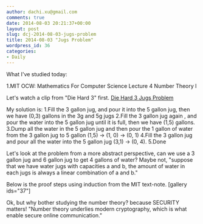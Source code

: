 ```yaml
---
author: dachi.xu@gmail.com
comments: true
date: 2014-08-03 20:21:37+00:00
layout: post
slug: dcj-2014-08-03-jugs-problem
title: 2014-08-03 "Jugs Problem"
wordpress_id: 36
categories:
- Daily
---
```


What I've studied today:

1.MIT OCW: Mathematics For Computer Science Lecture 4 Number Theory I

Let's watch a clip from "Die Hard 3" first.
[Die Hard 3 Jugs Problem](https://www.youtube.com/watch?v=BVtQNK_ZUJg)

My solution is: 
1.Fill the 3 gallon jug, and pour it into the 5 gallon jug, then we have (0,3) gallons in the 3g and 5g jugs
2.Fill the 3 gallon jug again , and pour the water into the 5 gallon jug until it is full, then we have (1,5) gallons.
3.Dump all the water in the 5 gallon jug and then pour the 1 gallon of water from the 3 gallon jug to 5 gallon (1,5) -> (1, 0) -> (0, 1)
4.Fill the 3 gallon jug and pour all the water into the 5 gallon jug (3,1) -> (0, 4).
5.Done

Let's look at the problem from a more abstract perspective, can we use a 3 gallon jug and 6 gallon jug to get 4 gallons of water? 
Maybe not, "suppose that we have water jugs with capacities a and b, the amount of water in each jugs is always a linear combination 
of a and b."  

Below is the proof steps using induction from the MIT text-note.
[gallery ids="37"]

Ok, but why bother studying the number theory? because SECURITY matters! "Number theory underlies modern cryptography, which is what 
enable secure online communication."


